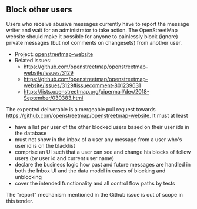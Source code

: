 ## Block other users

Users who receive abusive messages currently have to report the message writer and wait for an administrator to take action. The OpenStreetMap website should make it possible for anyone to painlessly block (ignore) private messages (but not comments on changesets) from another user.

* Project: [openstreetmap-website](https://github.com/openstreetmap/openstreetmap-website)
* Related issues:
  - https://github.com/openstreetmap/openstreetmap-website/issues/3129
  - https://github.com/openstreetmap/openstreetmap-website/issues/3129#issuecomment-801239631
  - https://lists.openstreetmap.org/pipermail/dev/2018-September/030383.html

The expected deliverable is a mergeable pull request towards https://github.com/openstreetmap/openstreetmap-website. It must at least
- have a list per user of the other blocked users based on their user ids in the database
- must not show in the inbox of a user any message from a user who's user id is on the blacklist
- comprise an UI such that a user can see and change his blocks of fellow users (by user id and current user name)
- declare the business logic how past and future messages are handled in both the Inbox UI and the data model in cases of blocking and unblocking
- cover the intended functionality and all control flow paths by tests

The "report" mechanism mentioned in the Github issue is out of scope in this tender.
